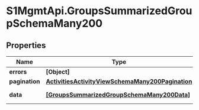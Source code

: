# S1MgmtApi.GroupsSummarizedGroupSchemaMany200

## Properties
Name | Type | Description | Notes
------------ | ------------- | ------------- | -------------
**errors** | **[Object]** | Errors | [optional] 
**pagination** | [**ActivitiesActivityViewSchemaMany200Pagination**](ActivitiesActivityViewSchemaMany200Pagination.md) |  | 
**data** | [**[GroupsSummarizedGroupSchemaMany200Data]**](GroupsSummarizedGroupSchemaMany200Data.md) | Response data | [optional] 


